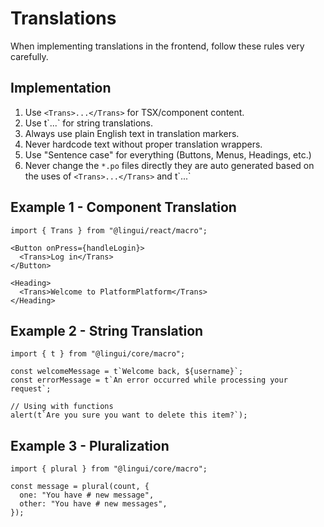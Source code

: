 # Translations

When implementing translations in the frontend, follow these rules very carefully.

## Implementation

1. Use `<Trans>...</Trans>` for TSX/component content.
2. Use t\`...\` for string translations.
3. Always use plain English text in translation markers.
4. Never hardcode text without proper translation wrappers.
5. Use "Sentence case" for everything (Buttons, Menus, Headings, etc.)
6. Never change the `*.po` files directly they are auto generated based on the uses of `<Trans>...</Trans>` and t\`...\`

## Example 1 - Component Translation

```tsx
import { Trans } from "@lingui/react/macro";

<Button onPress={handleLogin}>
  <Trans>Log in</Trans>
</Button>

<Heading>
  <Trans>Welcome to PlatformPlatform</Trans>
</Heading>
```

## Example 2 - String Translation

```tsx
import { t } from "@lingui/core/macro";

const welcomeMessage = t`Welcome back, ${username}`;
const errorMessage = t`An error occurred while processing your request`;

// Using with functions
alert(t`Are you sure you want to delete this item?`);
```

## Example 3 - Pluralization

```tsx
import { plural } from "@lingui/core/macro";

const message = plural(count, {
  one: "You have # new message",
  other: "You have # new messages",
});
```

